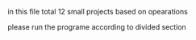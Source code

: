 in this file total 12 small projects based on opearations 

please run the programe according to divided section 

